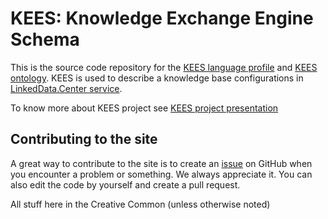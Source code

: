 # KEES: Knowledge Exchange Engine Schema 

This is the source code repository for the [KEES language profile](http://LinkedData.Center/kees) and [KEES ontology](http://LinkedData.Center/kees/v1). 
KEES is used to describe a knowledge base configurations in [LinkedData.Center service](http:/linkeddata.center/).

To know more about KEES project see [KEES project presentation](https://docs.google.com/presentation/d/1mv9XO0Q9QFxSphWzT_68Q4aXd9sgqWoY7njomH8eaPQ/pub?start=false&loop=false&delayms=5000)

## Contributing to the site

A great way to contribute to the site is to create an [issue](https://github.com/linkeddatacenter/kees/issues) on GitHub when you encounter a problem or something. We always appreciate it. You can also edit the code by yourself and create a pull request.


All stuff here in the Creative Common (unless otherwise noted)
